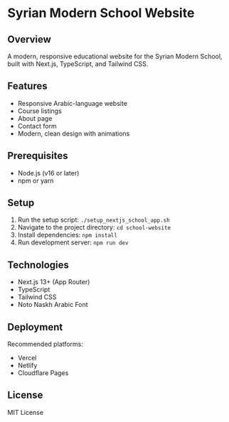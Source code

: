 # Syrian Modern School Website

## Overview
A modern, responsive educational website for the Syrian Modern School, built with Next.js, TypeScript, and Tailwind CSS.

## Features
- Responsive Arabic-language website
- Course listings
- About page
- Contact form
- Modern, clean design with animations

## Prerequisites
- Node.js (v16 or later)
- npm or yarn

## Setup
1. Run the setup script: `./setup_nextjs_school_app.sh`
2. Navigate to the project directory: `cd school-website`
3. Install dependencies: `npm install`
4. Run development server: `npm run dev`

## Technologies
- Next.js 13+ (App Router)
- TypeScript
- Tailwind CSS
- Noto Naskh Arabic Font

## Deployment
Recommended platforms:
- Vercel
- Netlify
- Cloudflare Pages

## License
MIT License
